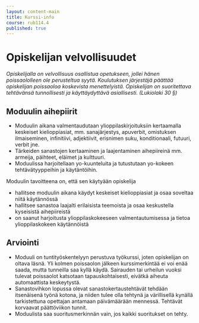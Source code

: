 ```yaml
---
layout: content-main
title: Kurssi-info
course: rub114.4
published: true
---
```

# Opiskelijan velvollisuudet

_Opiskelijalla on velvollisuus osallistua opetukseen, jollei hänen poissaololleen ole perusteltua syytä. Koulutuksen järjestäjä päättää opiskelijan poissaoloa koskevista menettelyistä. Opiskelijan on suoritettava tehtävänsä tunnollisesti ja käyttäydyttävä asiallisesti. (Lukiolaki 30 §)_

## Moduulin aihepiirit 

- Moduulin aikana valmentaudutaan ylioppilaskirjoituksiin kertaamalla keskeiset kielioppiasiat, mm. sanajärjestys, apuverbit, omistuksen ilmaiseminen, infinitiivi, adjektiivit, erisnimen suku, konditionaali, futuuri, verbit jne. 
- Tärkeiden sanastojen kertaaminen ja laajentaminen aihepiireinä mm. armeija, päihteet, eläimet ja kulttuuri.
- Moduulissa harjoitellaan yo-kuunteluita ja tutustutaan yo-kokeen tehtävätyyppeihin ja käytäntöihin.

Moduulin tavoitteena on, että sen käytyään opiskelija

- hallitsee moduulin aikana käydyt keskeiset kielioppiasiat ja osaa soveltaa niitä käytännössä
- hallitsee sanastoa laajalti erilaisista teemoista ja osaa keskustella kyseisistä aihepiireistä
- on saanut harjoitusta ylioppilaskokeeseen valmentautumisessa ja tietoa ylioppilaskokeen käytännöistä

## Arviointi

- Moduuli on tuntityöskentelyyn perustuva työkurssi, joten opiskelijan on oltava läsnä. Yli kolmen poissaolon jälkeen kurssimerkintää ei voi enää saada, mutta tunneilla saa kyllä käydä. Sairauden tai urheilun vuoksi tulevat poissaolot katsotaan tapauskohtaisesti, eivätkä aiheuta automaattista keskeytystä. 
- Sanastovihkon lopussa olevat sanastokertaustehtävät tehdään itsenäisenä työnä kotona, ja niiden tulee olla tehtynä ja värillisellä kynällä tarkistettuna opettajan antamaan päivämäärään mennessä. Tehtävät korvaavat päättöviikon tunnit.
- Moduulista saa suoritusmerkinnän vain, jos kaikki suoritukset on tehty.

